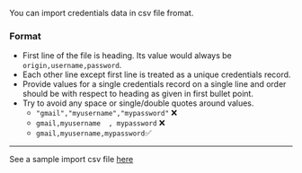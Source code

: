 You can import credentials data in csv file fromat.

### Format
- First line of the file is heading. Its value would always be `origin,username,password`.
- Each other line except first line is treated as a unique credentials record.
- Provide values for a single credentials record on a single line and order should be with respect to heading as given in first bullet point.
- Try to avoid any space or single/double quotes around values.
	- `"gmail","myusername","mypassword"` ❌
	- `gmail,myusername  , mypassword` ❌
	- `gmail,myusername,mypassword`✅

---

See a sample import csv file [here](https://github.com/afraz-khan/hush-hush/blob/develop/setup/import-format/sample-import-data.csv)